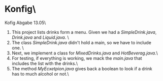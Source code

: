 # Konfig\
Kofig Abgabe 13.05\

1. This project lists drinks form a menu. Given we had a *SimpleDrink.java*, *Drink.java* and *Liquid.java*. \
2. The class *SimpleDrink.java* didn't hold a main, so we have to include one. \
3. Next, we implement a class for *MixedDrinks.java* and *HotBeverag.java*.\
4. For testing, if everything is working, we mack the *main.java* that includes the list with the drinks.\
5. The method *MyEcxetpion.java* gives back a boolean to look if a drink has to much alcohol or not.\
